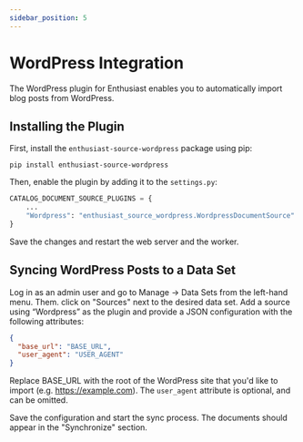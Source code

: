 ```yaml
---
sidebar_position: 5
---
```


# WordPress Integration

The WordPress plugin for Enthusiast enables you to automatically import blog posts from WordPress.

## Installing the Plugin


First, install the `enthusiast-source-wordpress` package using pip:

```shell
pip install enthusiast-source-wordpress
```

Then, enable the plugin by adding it to the `settings.py`:

```python title="server/pecl/settings.py"
CATALOG_DOCUMENT_SOURCE_PLUGINS = {
    ...
    "Wordpress": "enthusiast_source_wordpress.WordpressDocumentSource"
}
```

Save the changes and restart the web server and the worker.

## Syncing WordPress Posts to a Data Set

Log in as an admin user and go to Manage → Data Sets from the left-hand menu. Them. click on "Sources" next to the desired data set.
Add a source using “Wordpress” as the plugin and provide a JSON configuration with the following attributes:
```json
{
  "base_url": "BASE_URL",
  "user_agent": "USER_AGENT"
}
```

Replace BASE_URL with the root of the WordPress site that you'd like to import (e.g. https://example.com).
The `user_agent` attribute is optional, and can be omitted.

Save the configuration and start the sync process. The documents should appear in the "Synchronize" section.
